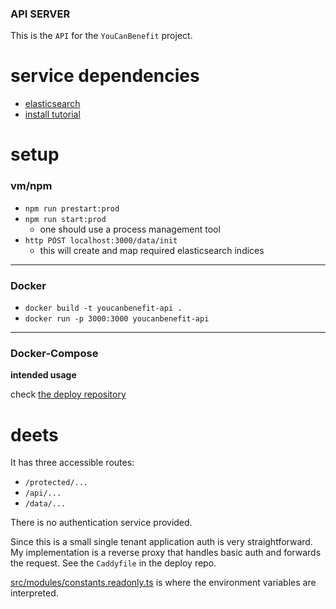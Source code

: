### API SERVER

This is the `API` for the `YouCanBenefit` project.

# service dependencies
* [elasticsearch](https://www.elastic.co/products/elasticsearch)
* [install tutorial](https://www.digitalocean.com/community/tutorials/how-to-install-and-configure-elasticsearch-on-ubuntu-16-04)

# setup

### vm/npm

* `npm run prestart:prod`
* `npm run start:prod`
  * one should use a process management tool
* `http POST localhost:3000/data/init`
  * this will create and map required elasticsearch indices

---

### Docker

* `docker build -t youcanbenefit-api .`
* `docker run -p 3000:3000 youcanbenefit-api`

---

### Docker-Compose
**intended usage**

check [the deploy repository](https://github.com/yeg-relief/deploy)

# deets

It has three accessible routes:

* `/protected/...`
* `/api/...`
* `/data/...`

There is no authentication service provided.

Since this is a small single tenant application auth is very
straightforward. My implementation is a reverse proxy that
handles basic auth and forwards the request. See the `Caddyfile` in the deploy repo.

[src/modules/constants.readonly.ts](https://raw.githubusercontent.com/yeg-relief/api-server/master/src/modules/constants.readonly.ts)
is where the environment variables are interpreted.


